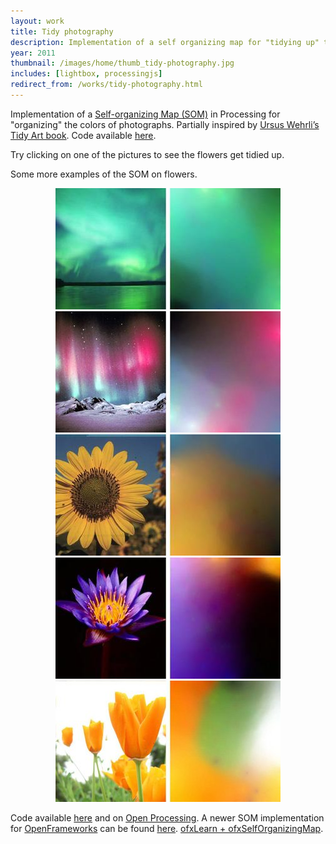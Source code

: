 ```yaml
---
layout: work
title: Tidy photography
description: Implementation of a self organizing map for "tidying up" the colors of photographs
year: 2011
thumbnail: /images/home/thumb_tidy-photography.jpg
includes: [lightbox, processingjs]
redirect_from: /works/tidy-photography.html
---
```



Implementation of a [Self-organizing Map (SOM)](http://en.wikipedia.org/wiki/Self_organizing_map%20) in Processing for "organizing" the colors of photographs. Partially inspired by [Ursus Wehrli’s Tidy Art book](http://www.ted.com/talks/ursus_wehrli_tidies_up_art.html). Code available [here](http://www.openprocessing.org/sketch/65383).

Try clicking on one of the pictures to see the flowers get tidied up.

<center>
<canvas data-processing-sources="/code/SOM/SOM.pde /code/SOM/SelfOrganizingMap.pde"></canvas>
</center>

Some more examples of the SOM on flowers.

<center>
<a href="/images/tidy-photography/gradAndOrig-2aurora2.jpg" rel="lightbox[tidy]"><img src="/images/tidy-photography/thumb_gradAndOrig-2aurora2.jpg" /></a>
<a href="/images/tidy-photography/gradAndOrig-2aurora3.jpg" rel="lightbox[tidy]"><img src="/images/tidy-photography/thumb_gradAndOrig-2aurora3.jpg" /></a>
<a href="/images/tidy-photography/gradAndOrig-2flower1.jpg" rel="lightbox[tidy]"><img src="/images/tidy-photography/thumb_gradAndOrig-2flower1.jpg" /></a>
<a href="/images/tidy-photography/gradAndOrig-2flower2.jpg" rel="lightbox[tidy]"><img src="/images/tidy-photography/thumb_gradAndOrig-2flower2.jpg" /></a>
<a href="/images/tidy-photography/gradAndOrig-2flower3.jpg" rel="lightbox[tidy]"><img src="/images/tidy-photography/thumb_gradAndOrig-2flower3.jpg" /></a>
</center>

Code available [here](http://genekogan.com/code/SOM/) and on [Open Processing](http://www.openprocessing.org/user/19808). A newer SOM implementation for [OpenFrameworks](http://www.openframeworks.cc) can be found [here](https://github.com/genekogan/ofxSelfOrganizingMap). [ofxLearn + ofxSelfOrganizingMap](/works/ofxLearn.html).
